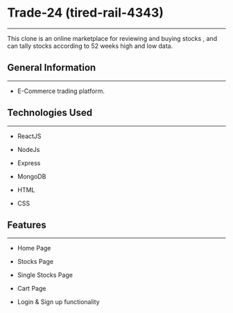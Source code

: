 <h1>Trade-24 (tired-rail-4343)</h1>
<hr><p>This clone is an online marketplace for reviewing and buying stocks , and can tally stocks according to 52 weeks high and low data.</p><h2>General Information</h2>
<hr><ul>
<li>E-Commerce trading platform.</li>
</ul>
<h2>Technologies Used</h2>
<hr><ul>
<li>ReactJS</li>
</ul>
<ul>
<li>NodeJs</li>
</ul>
<ul>
<li>Express</li>
</ul>
<ul>
<li>MongoDB</li>
</ul>
<ul>
<li>HTML</li>
</ul><ul>
<li>CSS</li>
</ul>
<h2>Features</h2>
<hr><ul>
<li>Home Page</li>
</ul><ul>
<li>Stocks Page</li>
</ul>
<ul>
<li>Single Stocks Page</li>
</ul><ul>
<li>Cart Page</li>
</ul><ul>
<li>Login &amp; Sign up functionality</li>

